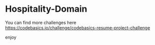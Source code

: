 # Hospitality-Domain

You can find more challenges here https://codebasics.io/challenge/codebasics-resume-project-challenge

enjoy
